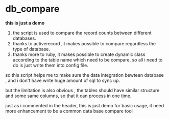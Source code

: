 # db_compare

**this is just a demo**

1. the script is used to compare the record counts between different databases.
2. thanks to activerecord ,it makes possible to compare regardless the type of database.
3. thanks more to ruby, it makes possible to create dynamic class according to the table name which need to be compare, so all
   i need to do is just write them into config file.

so this script helps me to make sure the data integration bewteen database , and i don't have write huge amount of sql to sync
up. 

but the limitation is also obvious , the tables should have similar structure and some same columns, so that it can process 
in one time. 

just as i commented in the header, this is just demo for basic usage, it need more enhancement to be a common data base compare 
tool
